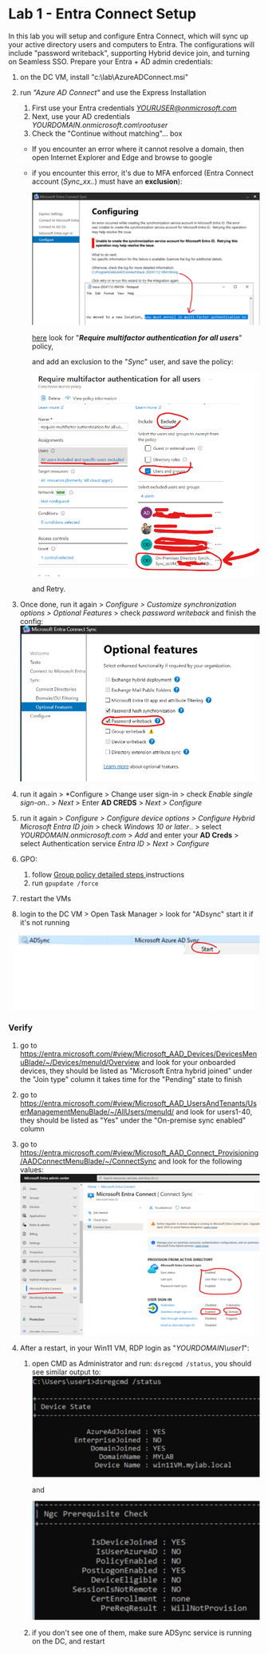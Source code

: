 # Lab 1 - Entra Connect Setup
In this lab you will setup and configure Entra Connect, which will sync up your active directory users and computers to Entra.
The configurations will include "password writeback", supporting Hybrid device join, and turning on Seamless SSO.
Prepare your Entra + AD admin credentials:
1. on the DC VM, install "c:\lab\AzureADConnect.msi"

2. run *"Azure AD Connect"* and use the Express Installation
    1. First use your Entra credentials *YOURUSER@onmicrosoft.com*
    1. Next, use your AD credentials *YOURDOMAIN.onmicrosoft.com\rootuser*
    1. Check the "Continue without matching"... box
    * If you encounter an error where it cannot resolve a domain, then open Internet Explorer and Edge and browse to google
    * if you encounter this error, it's due to MFA enforced (Entra Connect account (*Sync_xx..*) must have an **exclusion**):

        ![mfa](mfa.png)

        [here](https://entra.microsoft.com/#view/Microsoft_AAD_ConditionalAccess/ConditionalAccessBlade/~/Policies/fromNav/) look for "***Require multifactor authentication for all users***" policy, 
        
        and add an exclusion to the "*Sync*" user, and save the policy: 

        ![add_mfa_exclusion](fix_mfa.png)

        and Retry.
3. Once done, run it again > *Configure > Customize synchronization options > Optional Features* > check *password writeback* and finish the config: 
    !["password writeback"](pass_writeback.png)

4. run it again > *Configure > Change user sign-in >  check *Enable single sign-on*.. > *Next* > Enter **AD CREDS** > *Next > Configure*

5. run it again > *Configure > Configure device options > Configure Hybrid Microsoft Entra ID join* > check *Windows 10 or later*.. > select *YOURDOMAIN.onmicrosoft.com* > *Add* and enter your **AD Creds** > select Authentication service *Entra ID* >  *Next > Configure*

6. GPO:
    1. follow  [Group policy detailed steps
](https://learn.microsoft.com/en-us/entra/identity/hybrid/connect/how-to-connect-sso-quick-start#group-policy-detailed-steps) instructions 
    2. run ```gpupdate /force``` 

6. restart the VMs

7. login to the DC VM > Open Task Manager > look for "ADsync" start it if it's not running

![alt text](adsyncservice.png)

### Verify
1. go to https://entra.microsoft.com/#view/Microsoft_AAD_Devices/DevicesMenuBlade/~/Devices/menuId/Overview and look for your onboarded devices, they should be listed as "Microsoft Entra hybrid joined" under the "Join type" column 
    it takes time for the "Pending" state to finish

2. go to https://entra.microsoft.com/#view/Microsoft_AAD_UsersAndTenants/UserManagementMenuBlade/~/AllUsers/menuId/ and look for users1-40, they should be listed as "Yes" under the "On-premise sync enabled" column

3. go to https://entra.microsoft.com/#view/Microsoft_AAD_Connect_Provisioning/AADConnectMenuBlade/~/ConnectSync and look for the following values: 
    ![connect](connect_validation.png)

4. After a restart, in your Win11 VM, RDP login as "*YOURDOMAIN\user1*":
    1. open CMD as Administrator and run: ```dsregcmd /status```, you should see similar output to:
        ![dsreg](dsregcmd_status_1.png)

        and 

        ![dsreg2](dsregcmd_status_2.png)
    2. if you don't see one of them, make sure ADSync service is running on the DC, and restart